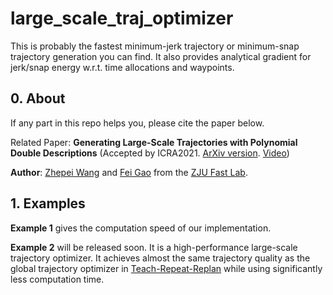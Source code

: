 # large_scale_traj_optimizer
This is probably the fastest minimum-jerk trajectory or minimum-snap trajectory generation you can find.
It also provides analytical gradient for jerk/snap energy w.r.t. time allocations and waypoints.

## 0. About
If any part in this repo helps you, please cite the paper below.

Related Paper: __Generating Large-Scale Trajectories with Polynomial Double Descriptions__
(Accepted by ICRA2021. [ArXiv version](https://arxiv.org/abs/2011.02662v2). [Video](https://zhepeiwang.github.io/pubs/icra_2021_sub_largescale.mp4))

__Author__: [Zhepei Wang](https://zhepeiwang.github.io/) and [Fei Gao](https://ustfei.com/) from the [ZJU Fast Lab](http://zju-fast.com/).

## 1. Examples

__Example 1__ gives the computation speed of our implementation.

__Example 2__ will be released soon. It is a high-performance large-scale trajectory optimizer. It achieves almost the same trajectory quality as the global trajectory optimizer in [Teach-Repeat-Replan](https://github.com/HKUST-Aerial-Robotics/Teach-Repeat-Replan) while using significantly less computation time.
